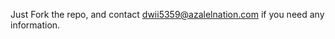 Just Fork the repo, and contact [dwii5359@azalelnation.com](mailto:dwii5359@azalelnation.com) if you need any information.

